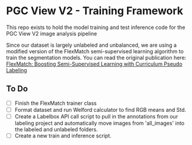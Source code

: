 # PGC View V2 - Training Framework
This repo exists to hold the model training and test inference code for the PGC View V2 image analysis pipeline

Since our dataset is largely unlabeled and unbalanced, we are using a modified version of the FlexMatch semi-supervised learning algorithm to train the segmentation models. You can read the original publication here: [FlexMatch: Boosting Semi-Supervised Learning with Curriculum Pseudo Labeling](https://arxiv.org/abs/2110.08263)

## To Do

- [ ] Finish the FlexMatch trainer class
- [ ] Format dataset and run Welford calculator to find RGB means and Std.
- [ ] Create a Labelbox API call script to pull in the annotations from our labeling project and automatically move images from 'all_images' into the labeled and unlabeled folders.
- [ ] Create a new train and inference script.